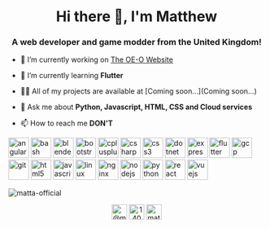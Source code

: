 <h1 align="center">Hi there 👋, I'm Matthew</h1>
<h3 align="center">A web developer and game modder from the United Kingdom!</h3>

- 🔭 I’m currently working on [The OE-O Website](https://oe-o.tk/)

- 🌱 I’m currently learning **Flutter**

- 👨‍💻 All of my projects are available at [Coming soon...](Coming soon...)

- 💬 Ask me about **Python, Javascript, HTML, CSS and Cloud services**

- 📫 How to reach me **DON'T**

<p align="left"><img src="https://devicons.github.io/devicon/devicon.git/icons/angularjs/angularjs-original.svg" alt="angularjs" width="40" height="40"/> <img src="https://www.vectorlogo.zone/logos/gnu_bash/gnu_bash-icon.svg" alt="bash" width="40" height="40"/> <img src="https://download.blender.org/branding/community/blender_community_badge_white.svg" alt="blender" width="40" height="40"/> <img src="https://devicons.github.io/devicon/devicon.git/icons/bootstrap/bootstrap-plain.svg" alt="bootstrap" width="40" height="40"/> <img src="https://devicons.github.io/devicon/devicon.git/icons/cplusplus/cplusplus-original.svg" alt="cplusplus" width="40" height="40"/> <img src="https://devicons.github.io/devicon/devicon.git/icons/csharp/csharp-original.svg" alt="csharp" width="40" height="40"/> <img src="https://devicons.github.io/devicon/devicon.git/icons/css3/css3-original-wordmark.svg" alt="css3" width="40" height="40"/> <img src="https://devicons.github.io/devicon/devicon.git/icons/dot-net/dot-net-original-wordmark.svg" alt="dotnet" width="40" height="40"/> <img src="https://devicons.github.io/devicon/devicon.git/icons/express/express-original-wordmark.svg" alt="express" width="40" height="40"/> <img src="https://www.vectorlogo.zone/logos/flutterio/flutterio-icon.svg" alt="flutter" width="40" height="40"/> <img src="https://www.vectorlogo.zone/logos/google_cloud/google_cloud-icon.svg" alt="gcp" width="40" height="40"/> <img src="https://www.vectorlogo.zone/logos/git-scm/git-scm-icon.svg" alt="git" width="40" height="40"/> <img src="https://devicons.github.io/devicon/devicon.git/icons/html5/html5-original-wordmark.svg" alt="html5" width="40" height="40"/> <img src="https://devicons.github.io/devicon/devicon.git/icons/javascript/javascript-original.svg" alt="javascript" width="40" height="40"/> <img src="https://devicons.github.io/devicon/devicon.git/icons/linux/linux-original.svg" alt="linux" width="40" height="40"/> <img src="https://devicons.github.io/devicon/devicon.git/icons/nginx/nginx-original.svg" alt="nginx" width="40" height="40"/> <img src="https://devicons.github.io/devicon/devicon.git/icons/nodejs/nodejs-original-wordmark.svg" alt="nodejs" width="40" height="40"/> <img src="https://devicons.github.io/devicon/devicon.git/icons/python/python-original.svg" alt="python" width="40" height="40"/> <img src="https://devicons.github.io/devicon/devicon.git/icons/react/react-original-wordmark.svg" alt="react" width="40" height="40"/> <img src="https://devicons.github.io/devicon/devicon.git/icons/vuejs/vuejs-original-wordmark.svg" alt="vuejs" width="40" height="40"/></p>

<!--<img align="left" src="https://github-readme-stats.vercel.app/api/top-langs/?username=matta-official&layout=default" alt="matta-official" />-->
<img align="center" src="https://github-readme-stats.vercel.app/api?username=matta-official&show_icons=true" alt="matta-official" />

<p align="center">
<a href="https://twitter.com/@matta_official" target="blank"><img align="center" src="https://cdn.jsdelivr.net/npm/simple-icons@3.0.1/icons/twitter.svg" alt="@matta_official" height="30" width="30" /></a>
<a href="https://stackoverflow.com/users/14056295" target="blank"><img align="center" src="https://cdn.jsdelivr.net/npm/simple-icons@3.0.1/icons/stackoverflow.svg" alt="14056295" height="30" width="30" /></a>
<a href="https://instagram.com/matta_insta" target="blank"><img align="center" src="https://cdn.jsdelivr.net/npm/simple-icons@3.0.1/icons/instagram.svg" alt="matta_insta" height="30" width="30" /></a>
</p>
